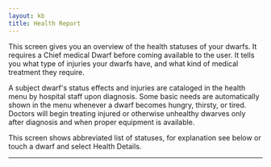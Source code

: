 ```yaml
---
layout: kb
title: Health Report
---
```


This screen gives you an overview of the health statuses of your dwarfs. It requires a Chief medical Dwarf before coming available to the user. It tells you what type of injuries your dwarfs have, and what kind of medical treatment they require.

A subject dwarf's status effects and injuries are cataloged in the health menu by hospital staff upon diagnosis. Some basic needs are automatically shown in the menu whenever a dwarf becomes hungry, thirsty, or tired. Doctors will begin treating injured or otherwise unhealthy dwarves only after diagnosis and when proper equipment is available.

This screen shows abbreviated list of statuses, for explanation see below or touch a dwarf and select Health Details.

---
<!--
<span style="background: black;color: #00FF00;text-align:center;font-family:monospace;padding: 0 5px;vertical-align:top;margin-right:15px;">D</span>Diagnosis request - Diagnostician needed to diagnose the subject

<table style="border-collapse:collapse;">
<tr>
<td style="background: black;color: #00FF00;text-align:center;font-family:monospace;padding: 0 5px;vertical-align:top;">D</td>
<td style="padding-left:10px;">Diagnosis request</td><td style="white-space:nowrap;"> - Diagnostician needed to diagnose the subject</td>
</tr>
<tr>
<td style="background: black;color: #00FFFF;text-align:center;font-family:monospace;padding: 0 5px;vertical-align:top;">≈</td>
<td style="padding-left:10px;">Cleaning request</td><td style="white-space:nowrap;"> - Wound dresser needed to bathe off contaminants, preferably using <a href="soap.html">soap</a> and fresh, clean water</td>
</tr>
<tr>
<td style="background: black;color: #FF0000;text-align:center;font-family:monospace;padding: 0 5px;vertical-align:top;">S</td>
<td style="padding-left:10px;">Surgery required</td><td style="white-space:nowrap;"> - Surgeon needed to excise necrotic tissue or repair organ damage</td>
</tr>
<tr>
<td style="background: black;color: #FF00FF;text-align:center;font-family:monospace;padding: 0 5px;vertical-align:top;">R</td>
<td style="padding-left:10px;">Inoperable Rot</td><td style="white-space:nowrap;"> - Surgeon needed to amputate a necrotic limb
</td>
</tr>
<tr>
<td style="background: black;color: #FFFFFF;text-align:center;font-family:monospace;padding: 0 5px;vertical-align:top;"><small>Ø</small></td>
<td style="padding-left:10px;">Suture request</td><td style="white-space:nowrap;"> - Suturer needed to repair cuts, wounds and nerve damage (!!) using thread</td>
</tr>
<tr>
<td style="background: black;color: #FFFF00;text-align:center;font-family:monospace;padding: 0 5px;vertical-align:top;">B</td>
<td style="padding-left:10px;">Setting request</td><td style="white-space:nowrap;"> - Bone doctor needed to set the subject's fractured bones</td>
</tr>
<tr>
<td style="background: black;color: #FFFFFF;text-align:center;font-family:monospace;padding: 0 5px;vertical-align:top;"><s>°</s></td>
<td style="padding-left:10px;">Dressing request</td><td style="white-space:nowrap;"> - Wound dresser needed to top off the medical procedure using cloth bandages</td>
</tr>
<tr>
<td style="background: black;color: #FFFF00;text-align:center;font-family:monospace;padding: 0 5px;vertical-align:top;">T</td>
<td style="padding-left:10px;">Traction request</td><td style="white-space:nowrap;"> - Traction bench needed to immobilize subject with overlapping fractures</td>
</tr>
<tr>
<td style="background: black;color: #FFFF00;text-align:center;font-family:monospace;padding: 0 5px;vertical-align:top;">I</td>
<td style="padding-left:10px;">Immobilization request</td><td style="white-space:nowrap;"> - Cast (wound dresser) or splint (bone doctor) needed to stabilize a repaired fracture
</td>
</tr>
<tr>
<td style="background: black;color: #FFFF00;text-align:center;font-family:monospace;padding: 0 5px;vertical-align:top;">C</td>
<td style="padding-left:10px;">Crutch required</td><td style="white-space:nowrap;"> - Crutch needed for the subject to walk</td>
</tr></table>

-->